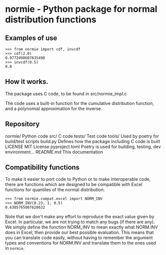 # normie - Python package for normal distribution functions

## Examples of use

```
>>> from normie import cdf, invcdf
>>> cdf(2.0)
0.9772498607635498
>>> invcdf(0.5)
0.0

```

## How it works.
The package uses C code, to be found in src/normie_impl.c

The code uses a built-in function for the cumulative distribution function, and a polynomial approximation for the inverse.

## Repository
normie/ Python code
src/ C code
tests/ Test code
tools/ Used by poetry for build/test scripts
build.py Defines how the package including C code is built
LICENSE MIT License
pyproject.toml Poetry is used for building, testing, dev environment...
README.md This documentation

## Compatibility functions
To make it easier to port code to Python or to make interoperable code, there are functions which are designed to be compatible with Excel functions for quantiles of the normal distribution.

```
>>> from normie.compat.excel import NORM_INV
>>> NORM_INV(0.23, 1, 0.5)
0.6305765807628632

```

Note that we don't make any effort to reproduce the exact value given by Excel. In particular, we are not trying to match any bugs (if there are any). We simply define the function NORM_INV to mean exactly what NORM.INV does in Excel, then provide our best possible evaluation. This means that you can translate code easily, without having to remember the argument types and conventions for NORM.INV and translate them to the ones used in `normie`.
